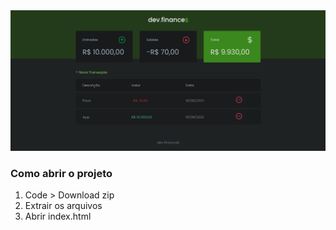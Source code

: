 <img src="./assets/dev-finance.png">

### Como abrir o projeto
1. Code > Download zip
2. Extrair os arquivos
3. Abrir index.html